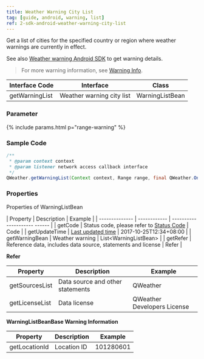 ```yaml
---
title: Weather Warning City List
tag: [guide, android, warning, list]
ref: 2-sdk-android-weather-warning-city-list
---
```


Get a list of cities for the specified country or region where weather warnings are currently in effect.

See also [Weather warning Android SDK](/en/docs/android-sdk/warning/android-weather-warning/) to get warning details.

> For more warning information, see [Warning Info](/en/docs/resource/warning-info/).

| Interface Code| Interface  | Class |
| ---------------- | -------------- | --------------- |
| getWarningList| Weather warning city list  | WarningListBean |

### Parameter

{% include params.html p="range-warning" %}

### Sample Code

```java
/**
 * @param context context
 * @param listener network access callback interface
 */
QWeather.getWarningList(Context context, Range range, final QWeather.OnResultWarningListListener listener);
```

### Properties

Properties of WarningListBean

| Property | Description | Example |
| -------------- | ------------ | --------------------- ------ |
| getCode | Status code, please refer to [Status Code](/en/docs/resource/status-code/) | Code |
| getUpdateTime | [Last updated time](/en/docs/resource/glossary/#update-time) | 2017-10-25T12:34+08:00 |
| getWarningBean | Weather warning | List&lt;WarningListBean&gt; |
| getRefer | Reference data, includes data source, statements and license | Refer |

**Refer**

| Property | Description | Example |
| -------------- | ------------ | ------------------ |
| getSourcesList | Data source and other statements | QWeather |
| getLicenseList | Data license | QWeather Developers License |

**WarningListBeanBase Warning Information**

| Property | Description | Example |
| ------------- | ------------ | --------- |
| getLocationId | Location ID | 101280601 |
